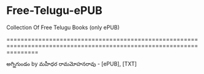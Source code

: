Free-Telugu-ePUB
================

Collection Of Free Telugu Books (only ePUB)

=====================================================================================================================

అగ్నిగుండం by మహీధర రామమోహనరావు - [ePUB], [TXT]

